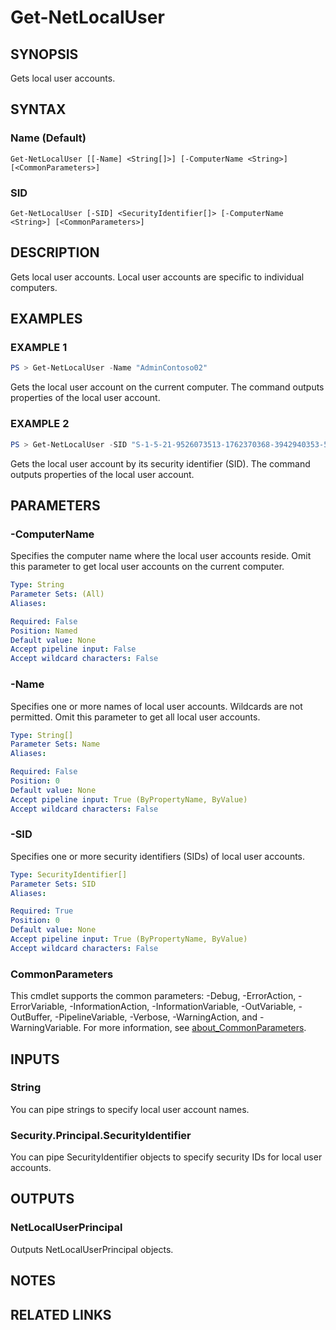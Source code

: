 ﻿---
external help file: NetAccounts-help.xml
Module Name: NetAccounts
schema: 2.0.0
---

# Get-NetLocalUser

## SYNOPSIS
Gets local user accounts.

## SYNTAX

### Name (Default)
```
Get-NetLocalUser [[-Name] <String[]>] [-ComputerName <String>] [<CommonParameters>]
```

### SID
```
Get-NetLocalUser [-SID] <SecurityIdentifier[]> [-ComputerName <String>] [<CommonParameters>]
```

## DESCRIPTION
Gets local user accounts.
Local user accounts are specific to individual computers.

## EXAMPLES

### EXAMPLE 1
```powershell
PS > Get-NetLocalUser -Name "AdminContoso02"
```

Gets the local user account on the current computer. The command outputs properties of the local user account.

### EXAMPLE 2
```powershell
PS > Get-NetLocalUser -SID "S-1-5-21-9526073513-1762370368-3942940353-500"
```

Gets the local user account by its security identifier (SID). The command outputs properties of the local user account.

## PARAMETERS

### -ComputerName
Specifies the computer name where the local user accounts reside.
Omit this parameter to get local user accounts on the current computer.

```yaml
Type: String
Parameter Sets: (All)
Aliases:

Required: False
Position: Named
Default value: None
Accept pipeline input: False
Accept wildcard characters: False
```

### -Name
Specifies one or more names of local user accounts.
Wildcards are not permitted.
Omit this parameter to get all local user accounts.

```yaml
Type: String[]
Parameter Sets: Name
Aliases:

Required: False
Position: 0
Default value: None
Accept pipeline input: True (ByPropertyName, ByValue)
Accept wildcard characters: False
```

### -SID
Specifies one or more security identifiers (SIDs) of local user accounts.

```yaml
Type: SecurityIdentifier[]
Parameter Sets: SID
Aliases:

Required: True
Position: 0
Default value: None
Accept pipeline input: True (ByPropertyName, ByValue)
Accept wildcard characters: False
```

### CommonParameters
This cmdlet supports the common parameters: -Debug, -ErrorAction, -ErrorVariable, -InformationAction, -InformationVariable, -OutVariable, -OutBuffer, -PipelineVariable, -Verbose, -WarningAction, and -WarningVariable. For more information, see [about_CommonParameters](http://go.microsoft.com/fwlink/?LinkID=113216).

## INPUTS

### String
You can pipe strings to specify local user account names.

### Security.Principal.SecurityIdentifier
You can pipe SecurityIdentifier objects to specify security IDs for local user accounts.

## OUTPUTS

### NetLocalUserPrincipal
Outputs NetLocalUserPrincipal objects.

## NOTES

## RELATED LINKS
